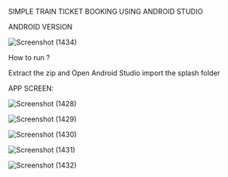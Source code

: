 SIMPLE TRAIN TICKET BOOKING USING ANDROID STUDIO

ANDROID VERSION

![Screenshot (1434)](https://github.com/Prasathlonelyking/TrainTicketBooking-Using-Android-Studio/assets/119600246/16c3e47d-ce77-49ed-931c-84119b9a0b45)

How to run ?

Extract the zip and Open Android Studio import the splash folder

APP SCREEN:

![Screenshot (1428)](https://github.com/Prasathlonelyking/TrainTicketBooking-Using-Android-Studio/assets/119600246/da7f7067-b6c5-4973-880c-d073b40cc4bd)

![Screenshot (1429)](https://github.com/Prasathlonelyking/TrainTicketBooking-Using-Android-Studio/assets/119600246/2569218f-4382-4da1-868a-5e30b9f57981)

![Screenshot (1430)](https://github.com/Prasathlonelyking/TrainTicketBooking-Using-Android-Studio/assets/119600246/51e32499-cddf-45f9-ac53-7c38cbe91737)

![Screenshot (1431)](https://github.com/Prasathlonelyking/TrainTicketBooking-Using-Android-Studio/assets/119600246/5a6b7837-146b-46f5-b0e2-693b9d4a3a37)

![Screenshot (1432)](https://github.com/Prasathlonelyking/TrainTicketBooking-Using-Android-Studio/assets/119600246/a7fa4322-ddea-4c82-8991-7d163bc12b00)

